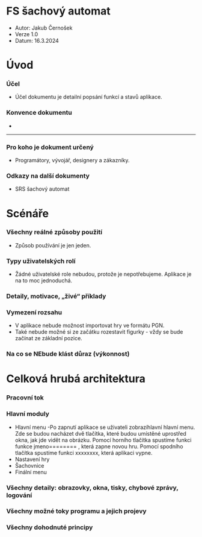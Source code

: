 # FS šachový automat

- Autor: Jakub Černošek
- Verze 1.0
- Datum: 16.3.2024

# Úvod
### Účel
- Účel dokumentu je detailní popsání funkcí a stavů aplikace.
### Konvence dokumentu
-
--------------------------------------------------------
### Pro koho je dokument určený
- Programátory, vývojář, designery a zákazníky.
### Odkazy na další dokumenty
- SRS šachový automat

# Scénáře
### Všechny reálné způsoby použití
- Způsob používání je jen jeden. 
### Typy uživatelských rolí
- Žádné uživatelské role nebudou, protože je nepotřebujeme. Aplikace je na to moc jednoduchá.
### Detaily, motivace, „živé“ příklady

### Vymezení rozsahu 
- V aplikace nebude možnost importovat hry ve formátu PGN.
- Také nebude možné si ze začátku rozestavit figurky - vždy se bude začínat ze základní pozice.

### Na co se NEbude klást důraz (výkonnost)

# Celková hrubá architektura

### Pracovní tok
### Hlavní moduly
- Hlavní menu
  -Po zapnutí aplikace se uživateli zobrazíhlavní hlavní menu. Zde se budou nacházet dvě tlačítka, které budou umístěné uprostřed okna, jak jde vidět na obrázku. Pomocí horního tlačítka spustíme funkci funkce jmeno======== , která zapne novou hru. Pomocí spodního tlačítka spustíme funkci xxxxxxxx, která aplikaci vypne. 
- Nastavení hry
- Šachovnice
- Finální menu
### Všechny detaily: obrazovky, okna, tisky, chybové zprávy, logování
### Všechny možné toky programu a jejich projevy
### Všechny dohodnuté principy
